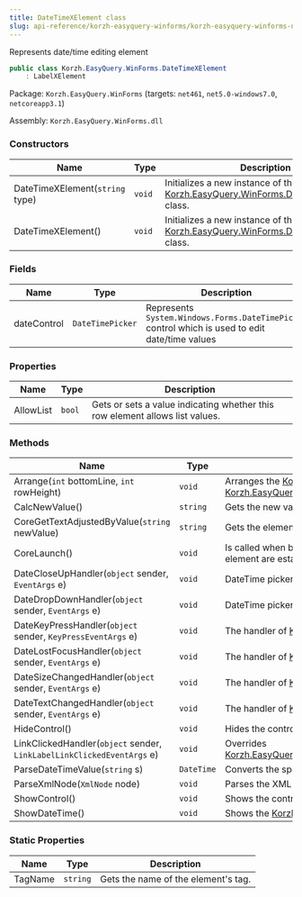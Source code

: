 ```yaml
---
title: DateTimeXElement class
slug: api-reference/korzh-easyquery-winforms/korzh-easyquery-winforms-namespace/datetimexelement-class
---
```

Represents date/time editing element
```csharp
public class Korzh.EasyQuery.WinForms.DateTimeXElement
    : LabelXElement

```
Package: `Korzh.EasyQuery.WinForms` (targets: `net461`, `net5.0-windows7.0`, `netcoreapp3.1`)

Assembly: `Korzh.EasyQuery.WinForms.dll`

### Constructors

| Name | Type | Description | 
| --- | --- | --- | 
| DateTimeXElement(`string` type) | `void` | Initializes a new instance of the [Korzh.EasyQuery.WinForms.DateTimeXElement](/api-reference/korzh-easyquery-winforms/korzh-easyquery-winforms-namespace/datetimexelement-class) class. | 
| DateTimeXElement() | `void` | Initializes a new instance of the [Korzh.EasyQuery.WinForms.DateTimeXElement](/api-reference/korzh-easyquery-winforms/korzh-easyquery-winforms-namespace/datetimexelement-class) class. | 


### Fields

| Name | Type | Description | 
| --- | --- | --- | 
| dateControl | `DateTimePicker` | Represents `System.Windows.Forms.DateTimePicker` control which is used to edit date/time values | 


### Properties

| Name | Type | Description | 
| --- | --- | --- | 
| AllowList | `bool` | Gets or sets a value indicating whether this row element allows list values. | 


### Methods

| Name | Type | Description | 
| --- | --- | --- | 
| Arrange(`int` bottomLine, `int` rowHeight) | `void` | Arranges the [Korzh.EasyQuery.WinForms.LabelXElement.ElementControl](/api-reference/korzh-easyquery-winforms/korzh-easyquery-winforms-namespace/labelxelement-class) on base panel.  Overrides [Korzh.EasyQuery.WinForms.LabelXElement.Arrange(System.Int32,System.Int32)](/api-reference/korzh-easyquery-winforms/korzh-easyquery-winforms-namespace/labelxelement-class). | 
| CalcNewValue() | `string` | Gets the new value from edit control | 
| CoreGetTextAdjustedByValue(`string` newValue) | `string` | Gets the element's text according to its value.  This method can be overridden in inherited classes. | 
| CoreLaunch() | `void` | Is called when both [Korzh.EasyQuery.WinForms.XElement.ParentRow](/api-reference/korzh-easyquery-winforms/korzh-easyquery-winforms-namespace/xelement-class) and [Korzh.EasyQuery.WinForms.XElement.ParentPanel](/api-reference/korzh-easyquery-winforms/korzh-easyquery-winforms-namespace/xelement-class) for this element are established. | 
| DateCloseUpHandler(`object` sender, `EventArgs` e) | `void` | DateTime picker control CloseUp event handler. | 
| DateDropDownHandler(`object` sender, `EventArgs` e) | `void` | DateTime picker control DropDown event handler. | 
| DateKeyPressHandler(`object` sender, `KeyPressEventArgs` e) | `void` | The handler of [Korzh.EasyQuery.WinForms.DateTimeXElement.dateControl](/api-reference/korzh-easyquery-winforms/korzh-easyquery-winforms-namespace/datetimexelement-class)`System.Windows.Forms.Control.KeyPress` event. | 
| DateLostFocusHandler(`object` sender, `EventArgs` e) | `void` | The handler of [Korzh.EasyQuery.WinForms.DateTimeXElement.dateControl](/api-reference/korzh-easyquery-winforms/korzh-easyquery-winforms-namespace/datetimexelement-class)`System.Windows.Forms.Control.LostFocus` event. | 
| DateSizeChangedHandler(`object` sender, `EventArgs` e) | `void` | The handler of [Korzh.EasyQuery.WinForms.DateTimeXElement.dateControl](/api-reference/korzh-easyquery-winforms/korzh-easyquery-winforms-namespace/datetimexelement-class)`System.Windows.Forms.Control.SizeChanged` event. | 
| DateTextChangedHandler(`object` sender, `EventArgs` e) | `void` | The handler of [Korzh.EasyQuery.WinForms.DateTimeXElement.dateControl](/api-reference/korzh-easyquery-winforms/korzh-easyquery-winforms-namespace/datetimexelement-class)`System.Windows.Forms.Control.TextChanged` event. | 
| HideControl() | `void` | Hides the control that allows to edit the value. | 
| LinkClickedHandler(`object` sender, `LinkLabelLinkClickedEventArgs` e) | `void` | Overrides [Korzh.EasyQuery.WinForms.LabelXElement.LinkClickedHandler(System.Object,System.Windows.Forms.LinkLabelLinkClickedEventArgs)](/api-reference/korzh-easyquery-winforms/korzh-easyquery-winforms-namespace/labelxelement-class). | 
| ParseDateTimeValue(`string` s) | `DateTime` | Converts the specified string representation of a date and time to its DateTime equivalent. | 
| ParseXmlNode(`XmlNode` node) | `void` | Parses the XML-description of element. | 
| ShowControl() | `void` | Shows the control that allows to edit the value. | 
| ShowDateTime() | `void` | Shows the [Korzh.EasyQuery.WinForms.DateTimeXElement.dateControl](/api-reference/korzh-easyquery-winforms/korzh-easyquery-winforms-namespace/datetimexelement-class) to let user edit data. | 


### Static Properties

| Name | Type | Description | 
| --- | --- | --- | 
| TagName | `string` | Gets the name of the element's tag. |